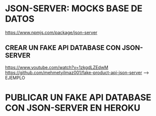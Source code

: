 # JSON-SERVER: MOCKS BASE DE DATOS
https://www.npmjs.com/package/json-server	
	
## CREAR UN FAKE API DATABASE CON JSON-SERVER
	
https://www.youtube.com/watch?v=1zkgdLZEdwM
https://github.com/mehmetyilmaz001/fake-product-api-json-server --> EJEMPLO
		
# PUBLICAR UN FAKE API DATABASE CON JSON-SERVER EN HEROKU
